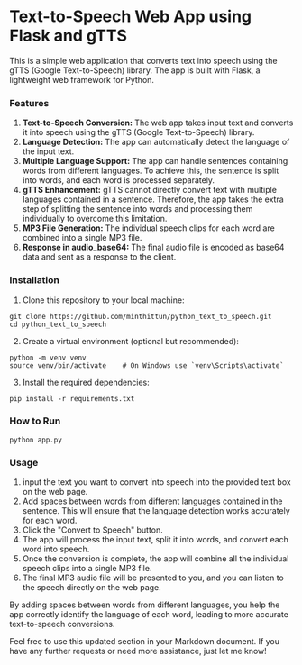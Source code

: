 # Text-to-Speech Web App using Flask and gTTS

This is a simple web application that converts text into speech using the gTTS (Google Text-to-Speech) library. The app is built with Flask, a lightweight web framework for Python.

### Features
1) **Text-to-Speech Conversion:** The web app takes input text and converts it into speech using the gTTS (Google Text-to-Speech) library.
2) **Language Detection:** The app can automatically detect the language of the input text.
3) **Multiple Language Support:** The app can handle sentences containing words from different languages. To achieve this, the sentence is split into words, and each word is processed separately.
4) **gTTS Enhancement:** gTTS cannot directly convert text with multiple languages contained in a sentence. Therefore, the app takes the extra step of splitting the sentence into words and processing them individually to overcome this limitation.
5) **MP3 File Generation:** The individual speech clips for each word are combined into a single MP3 file.
6) **Response in audio_base64:** The final audio file is encoded as base64 data and sent as a response to the client.

### Installation

1) Clone this repository to your local machine:
```
git clone https://github.com/minthittun/python_text_to_speech.git
cd python_text_to_speech
```

2) Create a virtual environment (optional but recommended):
```
python -m venv venv
source venv/bin/activate    # On Windows use `venv\Scripts\activate`
```

3) Install the required dependencies:
```
pip install -r requirements.txt
```

### How to Run
```
python app.py
```

### Usage
1) input the text you want to convert into speech into the provided text box on the web page.
2) Add spaces between words from different languages contained in the sentence. 
This will ensure that the language detection works accurately for each word.
3) Click the "Convert to Speech" button.
4) The app will process the input text, split it into words, and convert each word into speech.
5) Once the conversion is complete, the app will combine all the individual speech clips into a single MP3 file.
6) The final MP3 audio file will be presented to you, and you can listen to the speech directly on the web page.

By adding spaces between words from different languages, you help the app correctly identify the language of each word, leading to more accurate text-to-speech conversions.

Feel free to use this updated section in your Markdown document. If you have any further requests or need more assistance, just let me know!
